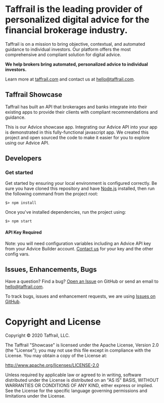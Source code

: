 # Taffrail is the leading provider of personalized digital advice for the financial brokerage industry.

Taffrail is on a mission to bring objective, contextual, and automated guidance to individual investors. Our platform offers the most comprehensive and compliant solution for digital advice.

**We help brokers bring automated, personalized advice to individual investors.**

Learn more at [taffrail.com](https://taffrail.com) and contact us at hello@taffrail.com.

## Taffrail Showcase

Taffrail has built an API that brokerages and banks integrate into their existing apps to provide their clients with compliant recommendations and guidance.

This is our Advice showcase app. Integrating our Advice API into your app is demonstrated in this fully-functional javascript app. We created this project and open sourced the code to make it easier for you to explore using our Advice API.

## Developers

### Get started

Get started by ensuring your local environment is configured correctly. Be sure you have cloned this repository and have [Node.js](http://nodejs.org/) installed, then run the following command from the project root:

```$> npm install```

Once you've installed dependencies, run the project using: 

```$> npm start```

#### API Key Required

Note: you will need configuration variables including an Advice API key from your Advice Builder account. [Contact us](mailto:hello@taffrail.com?subject=Request+API+Key) for your key and the other config vars.

## Issues, Enhancements, Bugs

Have a question? Find a bug? [Open an Issue](https://github.com/taffrail/showcase/issues/new) on GitHub or send an email to hello@taffrail.com.

To track bugs, issues and enhancement requests, we are using [Issues on GitHub](https://github.com/taffrail/showcase/issues).

# Copyright and License

Copyright © 2020 Taffrail, LLC.

The Taffrail "Showcase" is licensed under the Apache License, Version 2.0 (the "License"); you may not use this file except in compliance with the License. You may obtain a copy of the License at:

http://www.apache.org/licenses/LICENSE-2.0

Unless required by applicable law or agreed to in writing, software distributed under the License is distributed on an "AS IS" BASIS, WITHOUT WARRANTIES OR CONDITIONS OF ANY KIND, either express or implied. See the License for the specific language governing permissions and limitations under the License.

